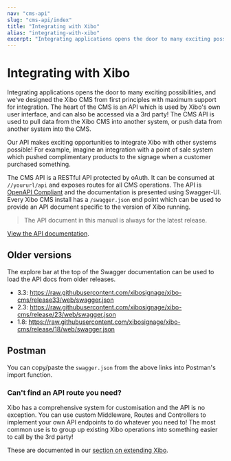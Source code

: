 ```yaml
---
nav: "cms-api"
slug: "cms-api/index"
title: "Integrating with Xibo"
alias: "integrating-with-xibo"
excerpt: "Integrating applications opens the door to many exciting possibilities, and we’ve designed the Xibo CMS from first principles with maximum support for integration."
---
```


# Integrating with Xibo

Integrating applications opens the door to many exciting possibilities, and we've designed the Xibo CMS from first principles with maximum support for integration. The heart of the CMS is an API which is used by Xibo's own user interface, and can also be accessed via a 3rd party! The CMS API is used to pull data from the Xibo CMS into another system, or push data from another system into the CMS. 

Our API makes exciting opportunities to integrate Xibo with other systems possible! For example, imagine an integration with a point of sale system which pushed complimentary products to the signage when a customer purchased something.

The CMS API is a RESTful API protected by oAuth. It can be consumed at `//yoururl/api` and exposes routes for all CMS operations. The API is [OpenAPI Compliant](http://swagger.io/) and the documentation is presented using Swagger-UI. Every Xibo CMS install has a `/swagger.json` end point which can be used to provide an API document specific to the version of Xibo running.

>  The API document in this manual is always for the latest release.

[View the API documentation](https://xibo.org.uk/manual/api/).

## Older versions
The explore bar at the top of the Swagger documentation can be used to load the API docs from older releases.

 - 3.3: https://raw.githubusercontent.com/xibosignage/xibo-cms/release33/web/swagger.json
 - 2.3: https://raw.githubusercontent.com/xibosignage/xibo-cms/release/23/web/swagger.json 
 - 1.8: https://raw.githubusercontent.com/xibosignage/xibo-cms/release/18/web/swagger.json

## Postman
You can copy/paste the `swagger.json` from the above links into Postman's import function.

### Can't find an API route you need?

Xibo has a comprehensive system for customisation and the API is no exception. You can use custom Middleware, Routes and Controllers to implement your own API endpoints to do whatever you need to! The most common use is to group up existing Xibo operations into something easier to call by the 3rd party!

These are documented in our [section on extending Xibo](extend).

